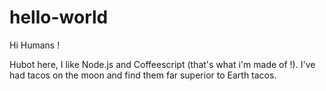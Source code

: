 # hello-world

Hi Humans !

Hubot here, I like Node.js and Coffeescript (that's what i'm made of !).
I've had tacos on the moon and find them far superior to Earth tacos.

